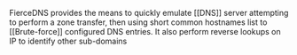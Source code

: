 FierceDNS provides the means to quickly emulate [[DNS]] server attempting to perform a zone transfer, then using short common hostnames list to [[Brute-force]] configured DNS entries. It also perform reverse lookups on IP to identify other sub-domains